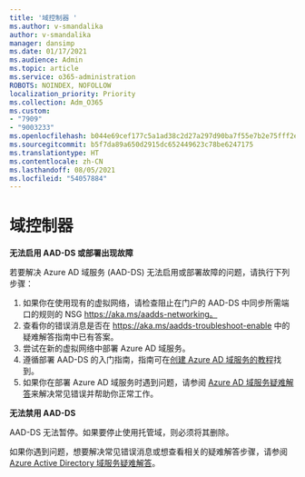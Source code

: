 ```yaml
---
title: '域控制器 '
ms.author: v-smandalika
author: v-smandalika
manager: dansimp
ms.date: 01/17/2021
ms.audience: Admin
ms.topic: article
ms.service: o365-administration
ROBOTS: NOINDEX, NOFOLLOW
localization_priority: Priority
ms.collection: Adm_O365
ms.custom:
- "7909"
- "9003233"
ms.openlocfilehash: b044e69cef177c5a1ad38c2d27a297d90ba7f55e7b2e75fff2e390869241f325
ms.sourcegitcommit: b5f7da89a650d2915dc652449623c78be6247175
ms.translationtype: HT
ms.contentlocale: zh-CN
ms.lasthandoff: 08/05/2021
ms.locfileid: "54057884"
---
```

# <a name="domain-controller"></a>域控制器

**无法启用 AAD-DS 或部署出现故障**

若要解决 Azure AD 域服务 (AAD-DS) 无法启用或部署故障的问题，请执行下列步骤：

1. 如果你在使用现有的虚拟网络，请检查阻止在门户的 AAD-DS 中同步所需端口的规则的 NSG https://aka.ms/aadds-networking。
2. 查看你的错误消息是否在 https://aka.ms/aadds-troubleshoot-enable 中的疑难解答指南中已有答案。
3. 尝试在新的虚拟网络中部署 Azure AD 域服务。
4. 遵循部署 AAD-DS 的入门指南，指南可在[创建 Azure AD 域服务的教程](https://docs.microsoft.com/azure/active-directory-domain-services/tutorial-create-instance)找到。
5. 如果你在部署 Azure AD 域服务时遇到问题，请参阅 [Azure AD 域服务疑难解答](https://docs.microsoft.com/azure/active-directory-domain-services/troubleshoot)来解决常见错误并帮助你正常工作。 

**无法禁用 AAD-DS**

AAD-DS 无法暂停。如果要停止使用托管域，则必须将其删除。

如果你遇到问题，想要解决常见错误消息或想查看相关的疑难解答步骤，请参阅 [Azure Active Directory 域服务疑难解答](https://docs.microsoft.com/azure/active-directory-domain-services/troubleshoot)。
